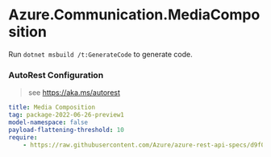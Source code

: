 # Azure.Communication.MediaComposition

Run `dotnet msbuild /t:GenerateCode` to generate code.

### AutoRest Configuration
> see https://aka.ms/autorest

``` yaml
title: Media Composition
tag: package-2022-06-26-preview1
model-namespace: false
payload-flattening-threshold: 10
require:
    - https://raw.githubusercontent.com/Azure/azure-rest-api-specs/d9f023f3d8b133f47adb4b22a54bbe7d50e7680d/specification/communication/data-plane/MediaComposition/readme.md
```
